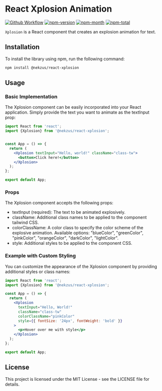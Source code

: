 # React Xplosion Animation

[![Github Workflow](https://github.com/nekzus/react-xplosion-text/actions/workflows/publish.yml/badge.svg?event=push)](https://github.com/Nekzus/hacker-effect-text/actions/workflows/publish.yml)
[![npm-version](https://img.shields.io/npm/v/@nekzus/react-xplosion.svg)](https://www.npmjs.com/package/@nekzus/react-xplosion)
[![npm-month](https://img.shields.io/npm/dm/@nekzus/react-xplosion.svg)](https://www.npmjs.com/package/@nekzus/react-xplosion)
[![npm-total](https://img.shields.io/npm/dt/@nekzus/react-xplosion.svg?style=flat)](https://www.npmjs.com/package/@nekzus/react-xplosion)

`Xplosion` is a React component that creates an explosion animation for text.

## Installation

To install the library using npm, run the following command:

```bash
npm install @nekzus/react-xplosion
```

## Usage

### Basic Implementation
The Xplosion component can be easily incorporated into your React application. Simply provide the text you want to animate as the textInput prop:

```jsx
import React from 'react';
import {Xplosion} from '@nekzus/react-xplosion';


const App = () => {
  return (
    <Xplosion textInput="Hello, world!" className="class-tw">
      <button>Click here!</button>
    </Xplosion>
  );
};

export default App;
```

### Props
The Xplosion component accepts the following props:

- textInput (required): The text to be animated explosively.
- className: Additional class names to be applied to the component tailwind CSS.
- colorClassName: A color class to specify the color scheme of the explosive animation.
Available options: "blueColor", "greenColor", "pinkColor", "orangeColor", "darkColor", "lightColor".
- style: Additional styles to be applied to the component CSS.
  
### Example with Custom Styling
You can customize the appearance of the Xplosion component by providing additional styles or class names:


```jsx
import React from 'react';
import {Xplosion} from '@nekzus/react-xplosion';

const App = () => {
  return (
    <Xplosion
      textInput="Hello, World!"
      className="class-tw"
      colorClassName="pinkColor"
      style={{ fontSize: '24px', fontWeight: 'bold' }}
    >
      <p>Hover over me with style</p>
    </Xplosion>
  );
};

export default App;
```

<!-- ## Codesandbox -->

<!-- [Link](https://codesandbox.io/p/devbox/react-hacker-effect-yw5ykh) -->

## License
This project is licensed under the MIT License - see the LICENSE file for details.


